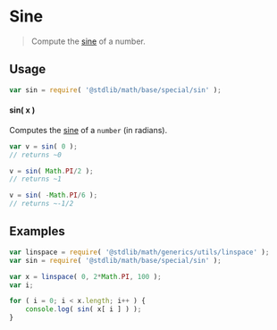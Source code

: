 Sine
===
> Compute the [sine][sine] of a number.


<!-- <usage> -->
## Usage

``` javascript
var sin = require( '@stdlib/math/base/special/sin' );
```

#### sin( x )

Computes the [sine][sine] of a `number` (in radians).

``` javascript
var v = sin( 0 );
// returns ~0

v = sin( Math.PI/2 );
// returns ~1

v = sin( -Math.PI/6 );
// returns ~-1/2
```
<!-- </usage> -->

<!-- <examples> -->
## Examples

``` javascript
var linspace = require( '@stdlib/math/generics/utils/linspace' );
var sin = require( '@stdlib/math/base/special/sin' );

var x = linspace( 0, 2*Math.PI, 100 );
var i;

for ( i = 0; i < x.length; i++ ) {
	console.log( sin( x[ i ] ) );
}
```
<!-- </examples> -->

<!-- <links> -->
[sine]: https://en.wikipedia.org/wiki/Sine
<!-- </links> -->
